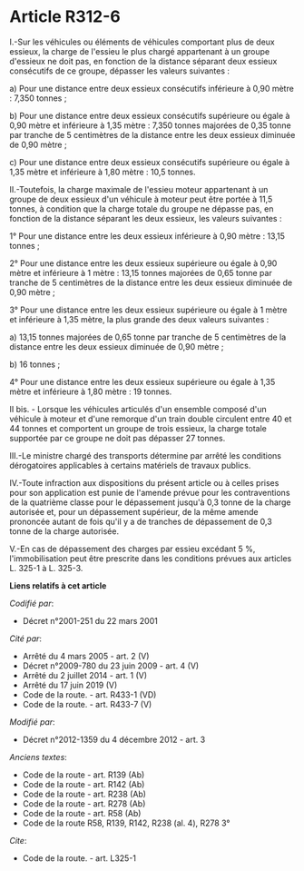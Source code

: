 # Article R312-6

I.-Sur les véhicules ou éléments de véhicules comportant plus de deux essieux, la charge de l'essieu le plus chargé
appartenant à un groupe d'essieux ne doit pas, en fonction de la distance séparant deux essieux consécutifs de ce groupe,
dépasser les valeurs suivantes : 

a) Pour une distance entre deux essieux consécutifs inférieure à 0,90 mètre : 7,350 tonnes ; 

b) Pour une distance entre deux essieux consécutifs supérieure ou égale à 0,90 mètre et inférieure à 1,35 mètre : 7,350
tonnes majorées de 0,35 tonne par tranche de 5 centimètres de la distance entre les deux essieux diminuée de 0,90 mètre ; 

c) Pour une distance entre deux essieux consécutifs supérieure ou égale à 1,35 mètre et inférieure à 1,80 mètre : 10,5
tonnes. 

II.-Toutefois, la charge maximale de l'essieu moteur appartenant à un groupe de deux essieux d'un véhicule à moteur peut être
portée à 11,5 tonnes, à condition que la charge totale du groupe ne dépasse pas, en fonction de la distance séparant les deux
essieux, les valeurs suivantes : 

1° Pour une distance entre les deux essieux inférieure à 0,90 mètre : 13,15 tonnes ; 

2° Pour une distance entre les deux essieux supérieure ou égale à 0,90 mètre et inférieure à 1 mètre : 13,15 tonnes majorées
de 0,65 tonne par tranche de 5 centimètres de la distance entre les deux essieux diminuée de 0,90 mètre ; 

3° Pour une distance entre les deux essieux supérieure ou égale à 1 mètre et inférieure à 1,35 mètre, la plus grande des deux
valeurs suivantes : 

a) 13,15 tonnes majorées de 0,65 tonne par tranche de 5 centimètres de la distance entre les deux essieux diminuée de 0,90
mètre ; 

b) 16 tonnes ; 

4° Pour une distance entre les deux essieux supérieure ou égale à 1,35 mètre et inférieure à 1,80 mètre : 19 tonnes. 

II bis. - Lorsque les véhicules articulés d'un ensemble composé d'un véhicule à moteur et d'une remorque d'un train double
circulent entre 40 et 44 tonnes et comportent un groupe de trois essieux, la charge totale supportée par ce groupe ne doit
pas dépasser 27 tonnes.  

III.-Le ministre chargé des transports détermine par arrêté les conditions dérogatoires applicables à certains matériels de
travaux publics. 

IV.-Toute infraction aux dispositions du présent article ou à celles prises pour son application est punie de l'amende prévue
pour les contraventions de la quatrième classe pour le dépassement jusqu'à 0,3 tonne de la charge autorisée et, pour un
dépassement supérieur, de la même amende prononcée autant de fois qu'il y a de tranches de dépassement de 0,3 tonne de la
charge autorisée.

V.-En cas de dépassement des charges par essieu excédant 5 %, l'immobilisation peut être prescrite dans les conditions
prévues aux articles L. 325-1 à L. 325-3.

**Liens relatifs à cet article**

_Codifié par_:

  - Décret n°2001-251 du 22 mars 2001

_Cité par_:

  - Arrêté du 4 mars 2005 - art. 2 (V)
  - Décret n°2009-780 du 23 juin 2009 - art. 4 (V)
  - Arrêté du 2 juillet 2014 - art. 1 (V)
  - Arrêté du 17 juin 2019 (V)
  - Code de la route. - art. R433-1 (VD)
  - Code de la route. - art. R433-7 (V)

_Modifié par_:

  - Décret n°2012-1359 du 4 décembre 2012 - art. 3

_Anciens textes_:

  - Code de la route - art. R139 (Ab)
  - Code de la route - art. R142 (Ab)
  - Code de la route - art. R238 (Ab)
  - Code de la route - art. R278 (Ab)
  - Code de la route - art. R58 (Ab)
  - Code de la route R58, R139, R142, R238 (al. 4), R278 3°

_Cite_:

  - Code de la route. - art. L325-1
